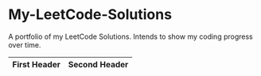 # My-LeetCode-Solutions
A portfolio of my LeetCode Solutions. Intends to show my coding progress over time.


| First Header  | Second Header |
| ------------- | ------------- |
